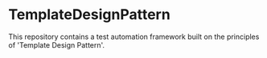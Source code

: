 # TemplateDesignPattern
This repository contains a test automation framework built on the principles of 'Template Design Pattern'.
